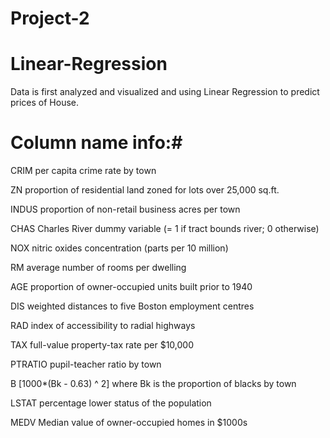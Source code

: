 # Project-2

# Linear-Regression

Data is first analyzed and visualized and using Linear Regression to predict prices of House.

# Column name info:#

CRIM per capita crime rate by town

ZN proportion of residential land zoned for lots over 25,000 sq.ft.

INDUS proportion of non-retail business acres per town

CHAS Charles River dummy variable (= 1 if tract bounds river; 0 otherwise)

NOX nitric oxides concentration (parts per 10 million)

RM average number of rooms per dwelling

AGE proportion of owner-occupied units built prior to 1940

DIS weighted distances to five Boston employment centres

RAD index of accessibility to radial highways

TAX full-value property-tax rate per $10,000

PTRATIO pupil-teacher ratio by town

B [1000*(Bk - 0.63) ^ 2] where Bk is the proportion of blacks by town

LSTAT percentage lower status of the population

MEDV Median value of owner-occupied homes in $1000s
